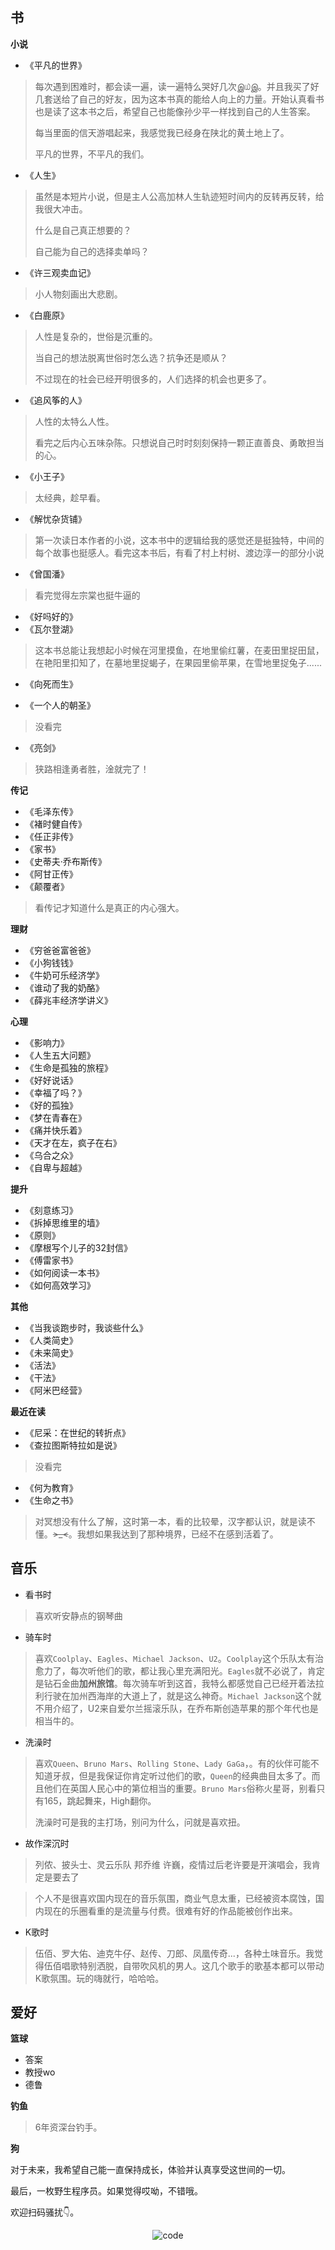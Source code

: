 ## 书

**小说**

- 《平凡的世界》
> 每次遇到困难时，都会读一遍，读一遍特么哭好几次இ௰இ。并且我买了好几套送给了自己的好友，因为这本书真的能给人向上的力量。开始认真看书也是读了这本书之后，希望自己也能像孙少平一样找到自己的人生答案。
>
> 每当里面的信天游唱起来，我感觉我已经身在陕北的黄土地上了。
>
> 平凡的世界，不平凡的我们。

- 《人生》
> 虽然是本短片小说，但是主人公高加林人生轨迹短时间内的反转再反转，给我很大冲击。
>
> 什么是自己真正想要的？
>
> 自己能为自己的选择卖单吗？

- 《许三观卖血记》

> 小人物刻画出大悲剧。

- 《白鹿原》

> 人性是复杂的，世俗是沉重的。
>
> 当自己的想法脱离世俗时怎么选？抗争还是顺从？
>
> 不过现在的社会已经开明很多的，人们选择的机会也更多了。

- 《追风筝的人》

> 人性的太特么人性。
>
> 看完之后内心五味杂陈。只想说自己时时刻刻保持一颗正直善良、勇敢担当的心。

- 《小王子》

> 太经典，趁早看。

- 《解忧杂货铺》
> 第一次读日本作者的小说，这本书中的逻辑给我的感觉还是挺独特，中间的每个故事也挺感人。看完这本书后，有看了村上村树、渡边淳一的部分小说

- 《曾国潘》
> 看完觉得左宗棠也挺牛逼的

- 《好吗好的》
- 《瓦尔登湖》
> 这本书总能让我想起小时候在河里摸鱼，在地里偷红薯，在麦田里捉田鼠，在艳阳里扣知了，在墓地里捉蝎子，在果园里偷苹果，在雪地里捉兔子......

- 《向死而生》

- 《一个人的朝圣》
> 没看完

- 《亮剑》
> 狭路相逢勇者胜，淦就完了！

**传记**

- 《毛泽东传》
- 《褚时健自传》
- 《任正非传》
- 《家书》
- 《史蒂夫·乔布斯传》
- 《阿甘正传》
- 《颠覆者》
> 看传记才知道什么是真正的内心强大。

**理财**

- 《穷爸爸富爸爸》
- 《小狗钱钱》
- 《牛奶可乐经济学》
- 《谁动了我的奶酪》
- 《薛兆丰经济学讲义》

**心理**

- 《影响力》
- 《人生五大问题》
- 《生命是孤独的旅程》
- 《好好说话》
- 《幸福了吗？》
- 《好的孤独》
- 《梦在青春在》
- 《痛并快乐着》
- 《天才在左，疯子在右》
- 《乌合之众》
- 《自卑与超越》

**提升**

- 《刻意练习》
- 《拆掉思维里的墙》
- 《原则》
- 《摩根写个儿子的32封信》
- 《傅雷家书》
- 《如何阅读一本书》
- 《如何高效学习》

**其他**

- 《当我谈跑步时，我谈些什么》
- 《人类简史》
- 《未来简史》
- 《活法》
- 《干法》
- 《阿米巴经营》

**最近在读**

- 《尼采：在世纪的转折点》
- 《查拉图斯特拉如是说》

> 没看完

- 《何为教育》
- 《生命之书》

> 对冥想没有什么了解，这时第一本，看的比较晕，汉字都认识，就是读不懂。~~>_<~~。我想如果我达到了那种境界，已经不在感到活着了。


## 音乐

- 看书时

> 喜欢听安静点的钢琴曲

- 骑车时

> 喜欢`Coolplay`、`Eagles`、`Michael Jackson`、`U2`。`Coolplay`这个乐队太有治愈力了，每次听他们的歌，都让我心里充满阳光。`Eagles`就不必说了，肯定是钻石金曲**加州旅馆**。每次骑车听到这首，我特么都感觉自己已经开着法拉利行驶在加州西海岸的大道上了，就是这么神奇。`Michael Jackson`这个就不用介绍了，U2来自爱尔兰摇滚乐队，在乔布斯创造苹果的那个年代也是相当牛的。

- 洗澡时

>  喜欢`Queen`、`Bruno Mars`、`Rolling Stone`、`Lady GaGa`，。有的伙伴可能不知道牙叔，但是我保证你肯定听过他们的歌，`Queen`的经典曲目太多了。而且他们在英国人民心中的第位相当的重要。`Bruno Mars`俗称火星哥，别看只有165，跳起舞来，High翻你。
>
>  洗澡时可是我的主打场，别问为什么，问就是喜欢扭。

- 故作深沉时

> 列侬、披头士、灵云乐队 邦乔维 许巍，疫情过后老许要是开演唱会，我肯定是要去了
> 

> 个人不是很喜欢国内现在的音乐氛围，商业气息太重，已经被资本腐蚀，国内现在的乐圈看重的是流量与付费。很难有好的作品能被创作出来。

- K歌时

> 伍佰、罗大佑、迪克牛仔、赵传、刀郎、凤凰传奇...，各种土味音乐。我觉得伍佰唱歌特别洒脱，自带吹风机的男人。这几个歌手的歌基本都可以带动K歌氛围。玩的嗨就行，哈哈哈。

## 爱好

**篮球**

- 答案
- 教授wo
- 德鲁

**钓鱼**

> 6年资深台钓手。

**狗**



对于未来，我希望自己能一直保持成长，体验并认真享受这世间的一切。




最后，一枚野生程序员。如果觉得哎呦，不错哦。

欢迎扫码骚扰👇。

<div style="text-align:center;">


![code](images/code.jpg)

</div>





